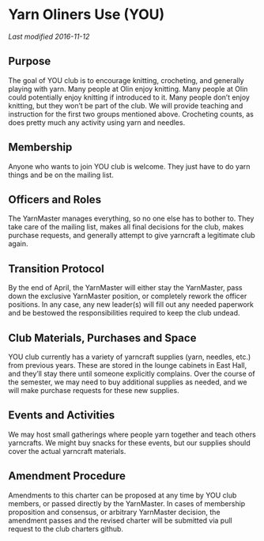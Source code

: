 # Yarn Oliners Use (YOU)
*Last modified 2016-11-12*


## Purpose
The goal of YOU club is to encourage knitting, crocheting, and generally playing with yarn. Many people at Olin enjoy knitting. Many people at Olin could potentially enjoy knitting if introduced to it. Many people don’t enjoy knitting, but they won’t be part of the club. We will provide teaching and instruction for the first two groups mentioned above. Crocheting counts, as does pretty much any activity using yarn and needles.

## Membership
Anyone who wants to join YOU club is welcome. They just have to do yarn things and be on the mailing list.

## Officers and Roles
The YarnMaster manages everything, so no one else has to bother to. They take care of the mailing list, makes all final decisions for the club, makes purchase requests, and generally attempt to give yarncraft a legitimate club again.

## Transition Protocol
By the end of April, the YarnMaster will either stay the YarnMaster, pass down the exclusive YarnMaster position, or completely rework the officer positions. In any case, any new leader(s) will fill out any needed paperwork and be bestowed the responsibilities required to keep the club undead.

## Club Materials, Purchases and Space
YOU club currently has a variety of yarncraft supplies (yarn, needles, etc.) from previous years. These are stored in the lounge cabinets in East Hall, and they’ll stay there until someone explicitly complains. Over the course of the semester, we may need to buy additional supplies as needed, and we will make purchase requests for these new supplies.

## Events and Activities
We may host small gatherings where people yarn together and teach others yarncrafts. We might buy snacks for these events, but our supplies should cover the actual yarncraft materials.

## Amendment Procedure
Amendments to this charter can be proposed at any time by YOU club members, or passed directly by the YarnMaster. In cases of membership proposition and consensus, or arbitrary YarnMaster decision, the amendment passes and the revised charter will be submitted via pull request to the club charters github.
